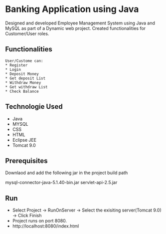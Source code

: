 # Banking Application using Java

Designed and developed Employee Management System using Java and MySQL as part of a Dynamic web project. Created functionalities for Customer/User roles. 


## Functionalities
```
User/Custome can: 
* Register
* Login
* Deposit Money
* Get deposit List
* Withdraw Money
* Get withdraw List
* Check Balance
````

## Technologie Used
* Java
* MYSQL
* CSS
* HTML
* Eclipse JEE
* Tomcat 9.0


## Prerequisites

Downlaod and add the following jar in the project build path

mysql-connector-java-5.1.40-bin.jar
servlet-api-2.5.jar


## Run
* Select Project -> RunOnServer -> Select the exisiting server(Tomcat 9.0) -> Click Finish
* Project runs on port 8080.
* http://localhost:8080/index.html
